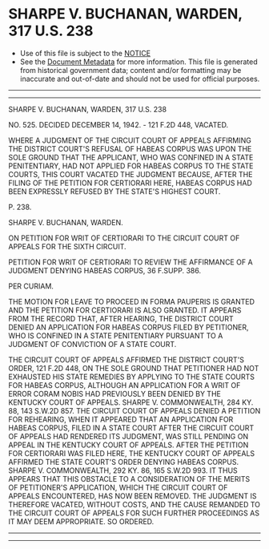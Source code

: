 ---
---

# SHARPE V. BUCHANAN, WARDEN, 317 U.S. 238

* Use of this file is subject to the [NOTICE](https://github.com/publicdocs/notice/blob/master/NOTICE)
* See the [Document Metadata](../../../) for more information.
  This file is generated from historical government data; content and/or formatting may be inaccurate and out-of-date and should not be used for official purposes.

----------
----------

SHARPE V. BUCHANAN, WARDEN, 317 U.S. 238

NO. 525.  DECIDED DECEMBER 14, 1942.  - 121 F.2D 448, VACATED.

WHERE A JUDGMENT OF THE CIRCUIT COURT OF APPEALS AFFIRMING THE DISTRICT COURT'S REFUSAL OF HABEAS CORPUS WAS UPON THE SOLE GROUND THAT THE APPLICANT, WHO WAS CONFINED IN A STATE PENITENTIARY, HAD NOT APPLIED FOR HABEAS CORPUS TO THE STATE COURTS, THIS COURT VACATED THE JUDGMENT BECAUSE, AFTER THE FILING OF THE PETITION FOR CERTIORARI HERE, HABEAS CORPUS HAD BEEN EXPRESSLY REFUSED BY THE STATE'S HIGHEST COURT.

P. 238.

SHARPE V. BUCHANAN, WARDEN.

ON PETITION FOR WRIT OF CERTIORARI TO THE CIRCUIT COURT OF APPEALS FOR THE SIXTH CIRCUIT.

PETITION FOR WRIT OF CERTIORARI TO REVIEW THE AFFIRMANCE OF A JUDGMENT DENYING HABEAS CORPUS, 36 F.SUPP.  386.

PER CURIAM.

THE MOTION FOR LEAVE TO PROCEED IN FORMA PAUPERIS IS GRANTED AND THE PETITION FOR CERTIORARI IS ALSO GRANTED.  IT APPEARS FROM THE RECORD THAT, AFTER HEARING, THE DISTRICT COURT DENIED AN APPLICATION FOR HABEAS CORPUS FILED BY PETITIONER, WHO IS CONFINED IN A STATE PENITENTIARY PURSUANT TO A JUDGMENT OF CONVICTION OF A STATE COURT.

THE CIRCUIT COURT OF APPEALS AFFIRMED THE DISTRICT COURT'S ORDER, 121 F.2D 448, ON THE SOLE GROUND THAT PETITIONER HAD NOT EXHAUSTED HIS STATE REMEDIES BY APPLYING TO THE STATE COURTS FOR HABEAS CORPUS, ALTHOUGH AN APPLICATION FOR A WRIT OF ERROR CORAM NOBIS HAD PREVIOUSLY BEEN DENIED BY THE KENTUCKY COURT OF APPEALS.  SHARPE V. COMMONWEALTH, 284 KY. 88, 143 S.W.2D 857.  THE CIRCUIT COURT OF APPEALS DENIED A PETITION FOR REHEARING, WHEN IT APPEARED THAT AN APPLICATION FOR HABEAS CORPUS, FILED IN A STATE COURT AFTER THE CIRCUIT COURT OF APPEALS HAD RENDERED ITS JUDGMENT, WAS STILL PENDING ON APPEAL IN THE KENTUCKY COURT OF APPEALS.  AFTER THE PETITION FOR CERTIORARI WAS FILED HERE, THE KENTUCKY COURT OF APPEALS AFFIRMED THE STATE COURT'S ORDER DENYING HABEAS CORPUS.  SHARPE V. COMMONWEALTH, 292 KY. 86, 165 S.W.2D 993.  IT THUS APPEARS THAT THIS OBSTACLE TO A CONSIDERATION OF THE MERITS OF PETITIONER'S APPLICATION, WHICH THE CIRCUIT COURT OF APPEALS ENCOUNTERED, HAS NOW BEEN REMOVED.  THE JUDGMENT IS THEREFORE VACATED, WITHOUT COSTS, AND THE CAUSE REMANDED TO THE CIRCUIT COURT OF APPEALS FOR SUCH FURTHER PROCEEDINGS AS IT MAY DEEM APPROPRIATE.  SO ORDERED.


----------
----------

